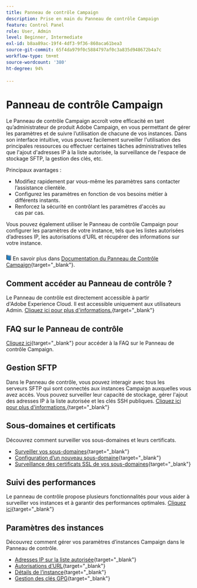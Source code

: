 ```yaml
---
title: Panneau de contrôle Campaign
description: Prise en main du Panneau de contrôle Campaign
feature: Control Panel
role: User, Admin
level: Beginner, Intermediate
exl-id: b8aa89ac-19f4-4df3-9f36-860aca61bea3
source-git-commit: 65f4da979f0c5884797af0c3a835d948672b4a7c
workflow-type: tm+mt
source-wordcount: '380'
ht-degree: 94%

---
```


# Panneau de contrôle Campaign

Le Panneau de contrôle Campaign accroît votre efficacité en tant qu’administrateur de produit Adobe Campaign, en vous permettant de gérer les paramètres et de suivre l’utilisation de chacune de vos instances. Dans son interface intuitive, vous pouvez facilement surveiller l&#39;utilisation des principales ressources ou effectuer certaines tâches administratives telles que l&#39;ajout d&#39;adresses IP à la liste autorisée, la surveillance de l&#39;espace de stockage SFTP, la gestion des clés, etc.

Principaux avantages :

* Modifiez rapidement par vous-même les paramètres sans contacter l’assistance clientèle.
* Configurez les paramètres en fonction de vos besoins métier à différents instants.
* Renforcez la sécurité en contrôlant les paramètres d&#39;accès au cas par cas.

Vous pouvez également utiliser le Panneau de contrôle Campaign pour configurer les paramètres de votre instance, tels que les listes autorisées d’adresses IP, les autorisations d’URL et récupérer des informations sur votre instance.

![](../assets/do-not-localize/book.png) En savoir plus dans [Documentation du Panneau de Contrôle Campaign](https://experienceleague.adobe.com/docs/control-panel/using/control-panel-home.html?lang=fr){target="_blank"}.

## Comment accéder au Panneau de contrôle ?

Le Panneau de contrôle est directement accessible à partir d&#39;Adobe Experience Cloud. Il est accessible uniquement aux utilisateurs Admin. [Cliquez ici pour plus d&#39;informations.](https://experienceleague.adobe.com/docs/control-panel/using/discover-control-panel/accessing-control-panel.html?lang=fr){target="_blank"}

## FAQ sur le Panneau de contrôle

[Cliquez ici](https://experienceleague.adobe.com/docs/control-panel/using/faq.html?lang=fr#control-panel){target="_blank"} pour accéder à la FAQ sur le Panneau de contrôle Campaign.

## Gestion SFTP

Dans le Panneau de contrôle, vous pouvez interagir avec tous les serveurs SFTP qui sont connectés aux instances Campaign auxquelles vous avez accès. Vous pouvez surveiller leur capacité de stockage, gérer l&#39;ajout des adresses IP à la liste autorisée et les clés SSH publiques. [Cliquez ici pour plus d&#39;informations.](https://experienceleague.adobe.com/docs/control-panel/using/sftp-management/about-sftp-management.html#sftp-management){target="_blank"}

## Sous-domaines et certificats

Découvrez comment surveiller vos sous-domaines et leurs certificats.

* [Surveiller vos sous-domaines](https://experienceleague.adobe.com/docs/control-panel/using/subdomains-and-certificates/monitoring-subdomains.html?lang=fr){target="_blank"}
* [Configuration d’un nouveau sous-domaine](https://experienceleague.adobe.com/docs/control-panel/using/subdomains-and-certificates/setting-up-new-subdomain.html?lang=fr){target="_blank"}
* [Surveillance des certificats SSL de vos sous-domaines](https://experienceleague.adobe.com/docs/control-panel/using/subdomains-and-certificates/monitoring-ssl-certificates.html?lang=fr){target="_blank"}

## Suivi des performances

Le panneau de contrôle propose plusieurs fonctionnalités pour vous aider à surveiller vos instances et à garantir des performances optimales. [Cliquez ici](https://experienceleague.adobe.com/docs/control-panel/using/performance-monitoring/about-performance-monitoring.html?lang=fr){target="_blank"}


## Paramètres des instances

Découvrez comment gérer vos paramètres d’instances Campaign dans le Panneau de contrôle.
* [Adresses IP sur la liste autorisée](https://experienceleague.adobe.com/docs/control-panel/using/instances-settings/ip-allow-listing-instance-access.html?lang=fr){target="_blank"}
* [Autorisations d’URL](https://experienceleague.adobe.com/docs/control-panel/using/instances-settings/url-permissions.html?lang=fr){target="_blank"}
* [Détails de lʼinstance](https://experienceleague.adobe.com/docs/control-panel/using/instances-settings/instance-details.html?lang=fr){target="_blank"}
* [Gestion des clés GPG](https://experienceleague.adobe.com/docs/control-panel/using/instances-settings/gpg-keys-management.html?lang=fr){target="_blank"}
